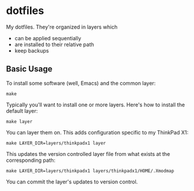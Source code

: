# dotfiles

My dotfiles. They're organized in layers which 

  - can be applied sequentially
  - are installed to their relative path
  - keep backups

## Basic Usage

To install some software (well, Emacs) and the common layer:

```shell
make
```

Typically you'll want to install one or more layers. Here's how to install the
default layer:

```shell
make layer
```

You can layer them on. This adds configuration specific to my ThinkPad X1:

```shell
make LAYER_DIR=layers/thinkpadx1 layer
```

This updates the version controlled layer file from what exists at the
corresponding path:

```shell
make LAYER_DIR=layers/thinkpadx1 layers/thinkpadx1/HOME/.Xmodmap
```

You can commit the layer's updates to version control.
